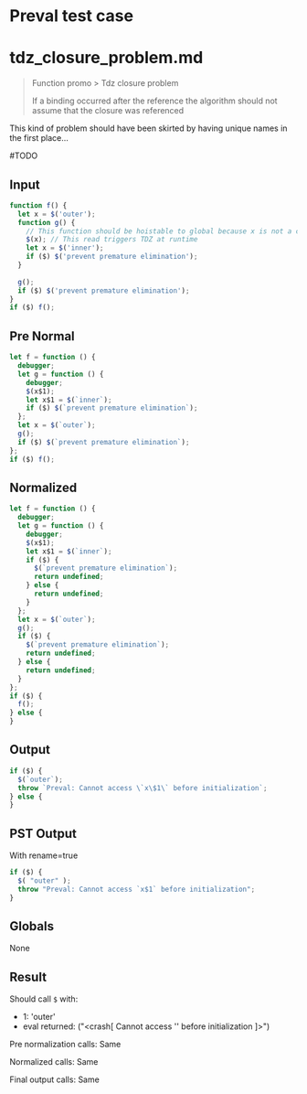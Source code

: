 # Preval test case

# tdz_closure_problem.md

> Function promo > Tdz closure problem
>
> If a binding occurred after the reference the algorithm should not assume that the closure was referenced

This kind of problem should have been skirted by having unique names in the first place...

#TODO

## Input

`````js filename=intro
function f() {
  let x = $('outer');
  function g() {
    // This function should be hoistable to global because x is not a closure
    $(x); // This read triggers TDZ at runtime
    let x = $('inner');
    if ($) $('prevent premature elimination');
  }
  
  g();
  if ($) $('prevent premature elimination');
}
if ($) f();
`````

## Pre Normal

`````js filename=intro
let f = function () {
  debugger;
  let g = function () {
    debugger;
    $(x$1);
    let x$1 = $(`inner`);
    if ($) $(`prevent premature elimination`);
  };
  let x = $(`outer`);
  g();
  if ($) $(`prevent premature elimination`);
};
if ($) f();
`````

## Normalized

`````js filename=intro
let f = function () {
  debugger;
  let g = function () {
    debugger;
    $(x$1);
    let x$1 = $(`inner`);
    if ($) {
      $(`prevent premature elimination`);
      return undefined;
    } else {
      return undefined;
    }
  };
  let x = $(`outer`);
  g();
  if ($) {
    $(`prevent premature elimination`);
    return undefined;
  } else {
    return undefined;
  }
};
if ($) {
  f();
} else {
}
`````

## Output

`````js filename=intro
if ($) {
  $(`outer`);
  throw `Preval: Cannot access \`x\$1\` before initialization`;
} else {
}
`````

## PST Output

With rename=true

`````js filename=intro
if ($) {
  $( "outer" );
  throw "Preval: Cannot access `x$1` before initialization";
}
`````

## Globals

None

## Result

Should call `$` with:
 - 1: 'outer'
 - eval returned: ("<crash[ Cannot access '<ref>' before initialization ]>")

Pre normalization calls: Same

Normalized calls: Same

Final output calls: Same
